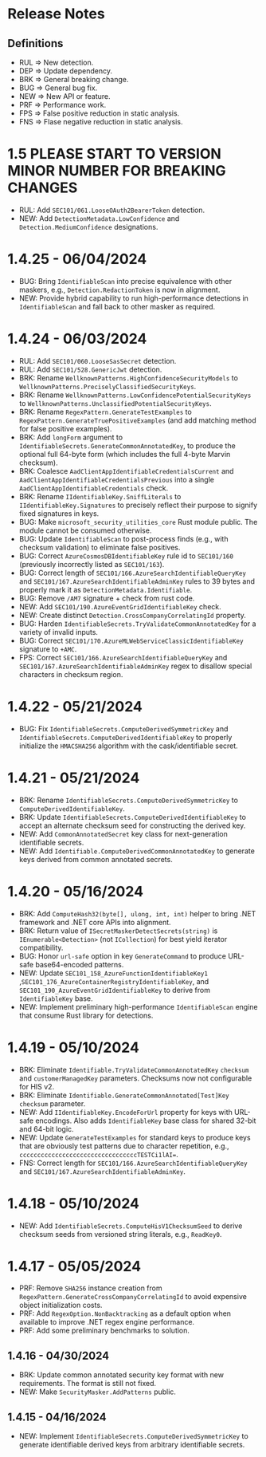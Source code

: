 # Release Notes

## Definitions

- RUL => New detection.
- DEP => Update dependency.
- BRK => General breaking change.
- BUG => General bug fix.
- NEW => New API or feature.
- PRF => Performance work.
- FPS => False positive reduction in static analysis.
- FNS => Flase negative reduction in static analysis.

# 1.5 PLEASE START TO VERSION MINOR NUMBER FOR BREAKING CHANGES
- RUL: Add `SEC101/061.LooseOAuth2BearerToken` detection.
- NEW: Add `DetectionMetadata.LowConfidence` and `Detection.MediumConfidence` designations.

# 1.4.25 - 06/04/2024
- BUG: Bring `IdentifiableScan` into precise equivalence with other maskers, e.g., `Detection.RedactionToken` is now in alignment.
- NEW: Provide hybrid capability to run high-performance detections in `IdentifiableScan` and fall back to other masker as required.

# 1.4.24 - 06/03/2024
- RUL: Add `SEC101/060.LooseSasSecret` detection.
- RUL: Add `SEC101/528.GenericJwt` detection.
- BRK: Rename `WellknownPatterns.HighConfidenceSecurityModels` to `WellknownPatterns.PreciselyClassifiedSecurityKeys`.
- BRK: Rename `WellknownPatterns.LowConfidencePotentialSecurityKeys` to `WellknownPatterns.UnclassifiedPotentialSecurityKeys`.
- BRK: Rename `RegexPattern.GenerateTestExamples` to `RegexPattern.GenerateTruePositiveExamples` (and add matching method for false positive examples).
- BRK: Add `longForm` argument to `IdentifiableSecrets.GenerateCommonAnnotatedKey`, to produce the optional full 64-byte form (which includes the full 4-byte Marvin checksum).
- BRK: Coalesce `AadClientAppIdentifiableCredentialsCurrent` and `AadClientAppIdentifiableCredentialsPrevious` into a single `AadClientAppIdentifiableCredentials` check.
- BRK: Rename `IIdentifiableKey.SniffLiterals` to `IIdentifiableKey.Signatures` to precisely reflect their purpose to signify fixed signatures in keys.
- BUG: Make `microsoft_security_utilities_core` Rust module public. The module cannot be consumed otherwise.
- BUG: Update `IdentifiableScan` to post-process finds (e.g., with checksum validation) to eliminate false positives.
- BUG: Correct `AzureCosmosDBIdentifiableKey` rule id to `SEC101/160` (previously incorrectly listed as `SEC101/163`).
- BUG: Correct length of `SEC101/166.AzureSearchIdentifiableQueryKey` and `SEC101/167.AzureSearchIdentifiableAdminKey` rules to 39 bytes and properly mark it as `DetectionMetadata.Identifiable`.
- BUG: Remove `/AM7` signature + check from rust code.
- NEW: Add `SEC101/190.AzureEventGridIdentifiableKey` check.
- NEW: Create distinct `Detection.CrossCompanyCorrelatingId` property.
- BUG: Harden `IdentifiableSecrets.TryValidateCommonAnnotatedKey` for a variety of invalid inputs.
- BUG: Correct `SEC101/170.AzureMLWebServiceClassicIdentifiableKey` signature to `+AMC`.
- FPS: Correct `SEC101/166.AzureSearchIdentifiableQueryKey` and `SEC101/167.AzureSearchIdentifiableAdminKey` regex to disallow special characters in checksum region.

# 1.4.22 - 05/21/2024
- BUG: Fix `IdentifiableSecrets.ComputeDerivedSymmetricKey` and `IdentifiableSecrets.ComputeDerivedIdentifiableKey` to properly initialize the `HMACSHA256` algorithm with the cask/identifiable secret.

# 1.4.21 - 05/21/2024
- BRK: Rename `IdentifiableSecrets.ComputeDerivedSymmetricKey` to `ComputeDerivedIdentifiableKey`.
- BRK: Update `IdentifiableSecrets.ComputeDerivedIdentifiableKey` to accept an alternate checksum seed for constructing the derived key.
- NEW: Add `CommonAnnotatedSecret` key class for next-generation identifiable secrets.
- NEW: Add `Identifiable.ComputeDerivedCommonAnnotatedKey` to generate keys derived from common annotated secrets.

# 1.4.20 - 05/16/2024
- BRK: Add `ComputeHash32(byte[], ulong, int, int)` helper to bring .NET framework and .NET core APIs into alignment.
- BRK: Return value of `ISecretMaskerDetectSecrets(string)` is `IEnumerable<Detection>` (not `ICollection`) for best yield iterator compatibility.
- BUG: Honor `url-safe` option in key `GenerateCommand` to produce URL-safe base64-encoded patterns.
- NEW: Update `SEC101_158_AzureFunctionIdentifiableKey1` ,`SEC101_176_AzureContainerRegistryIdentifiableKey`, and `SEC101_190_AzureEventGridIdentifiableKey` to derive from `IdentifiableKey` base.
- NEW: Implement preliminary high-performance `IdentifiableScan` engine that consume Rust library for detections.

# 1.4.19 - 05/10/2024
- BRK: Eliminate `Identifiable.TryValidateCommonAnnotatedKey` `checksum` and `customerManagedKey` parameters. Checksums now not configurable for HIS v2.
- BRK: Eliminate `Identifiable.GenerateCommonAnnotated[Test]Key` `checksum` parameter.
- NEW: Add `IIdentifiableKey.EncodeForUrl` property for keys with URL-safe encodings. Also adds `IdentifiableKey` base class for shared 32-bit and 64-bit logic.
- NEW: Update `GenerateTestExamples` for standard keys to produce keys that are obviously test patterns due to character repetition, e.g., `cccccccccccccccccccccccccccccccccTESTCi1lAI=`.
- FNS: Correct length for `SEC101/166.AzureSearchIdentifiableQueryKey` and `SEC101/167.AzureSearchIdentifiableAdminKey`.

# 1.4.18 - 05/10/2024
- NEW: Add `IdentifiableSecrets.ComputeHisV1ChecksumSeed` to derive checksum seeds from versioned string literals, e.g., `ReadKey0`.

# 1.4.17 - 05/05/2024
- PRF: Remove `SHA256` instance creation from `RegexPattern.GenerateCrossCompanyCorrelatingId` to avoid expensive object initialization costs.
- PRF: Add `RegexOption.NonBacktracking` as a default option when available to improve .NET regex engine performance.
- PRF: Add some preliminary benchmarks to solution.

## 1.4.16 - 04/30/2024
- BRK: Update common annotated security key format with new requirements. The format is still not fixed.
- NEW: Make `SecurityMasker.AddPatterns` public.

## 1.4.15 - 04/16/2024
- NEW: Implement `IdentifiableSecrets.ComputeDerivedSymmetricKey` to generate identifiable derived keys from arbitrary identifiable secrets.